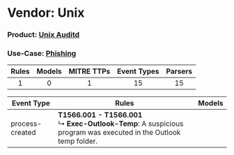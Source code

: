 Vendor: Unix
============
### Product: [Unix Auditd](../ds_unix_unix_auditd.md)
### Use-Case: [Phishing](../../../../UseCases/uc_phishing.md)

| Rules | Models | MITRE TTPs | Event Types | Parsers |
|:-----:|:------:|:----------:|:-----------:|:-------:|
|   1   |   0    |     1      |     15      |   15    |

| Event Type      | Rules                                                                                                                      | Models |
| --------------- | -------------------------------------------------------------------------------------------------------------------------- | ------ |
| process-created | <b>T1566.001 - T1566.001</b><br> ↳ <b>Exec-Outlook-Temp</b>: A suspicious program was executed in the Outlook temp folder. |        |